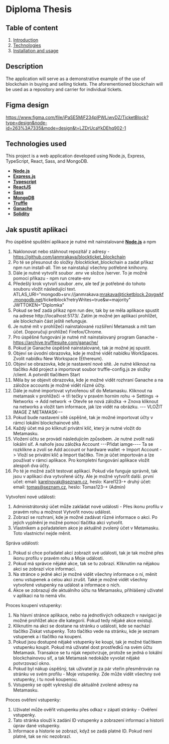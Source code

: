 # Diploma Thesis

## Table of content

1. [Introduction](#description)
2. [Technologies](#technologies-used)
3. [Installation and usage](#how-to-use-app)

## Description

The application will serve as a demonstrative example of the use of blockchain in buying and selling tickets. The aforementioned blockchain will be used as a repository and carrier for individual tickets.

## Figma design

https://www.figma.com/file/jPaSE5MjF234pIPWLiwvDZ/TicketBlock?type=design&node-id=263%3A7335&mode=design&t=LZDrUcaYkDEhq902-1

## Technologies used

This project is a web application developed using Node.js, Express, TypeScript, React, Sass, and MongoDB.

- [**Node.js**](https://nodejs.org/en)
- [**Express.js**](https://expressjs.com/)
- [**Typescript**](https://www.typescriptlang.org/)
- [**ReactJS**](https://react.dev/)
- [**Sass**](https://sass-lang.com/)
- [**MongoDB**](https://www.mongodb.com/)
- [**Truffle**](https://archive.trufflesuite.com)
- [**Ganache**](https://archive.trufflesuite.com/ganache/)
- [**Solidity**](https://soliditylang.org)

## Jak spustit aplikaci

Pro úspěšné spuštění aplikace je nutné mít nainstalované [**Node.js**](https://nodejs.org/en) a npm

1. Naklonovat nebo stáhnout repozitář z adresy - https://github.com/janmrakava/blockticket_blockchain
2. Po té se přesunout do složky /blockticket_blockchain a zadat příkaz npm run install-all. Tím se nainstalují
    všechny potřebné knihovny. 
3. Dále je nutné vytvořit soubor .env ve složce /server. To je možné pomocí příkazu - npm run create-env
4. Předešlý krok vytvoří soubor .env, ale teď je potřebné do tohoto souboru vložit následující text.
    ATLAS_URI="mongodb+srv://janmrakava:mrakava@ticketblock.2qygwkf.mongodb.net/ticketblock?retryWrites=true&w=majority"
    JWTTOKEN="Diplomka"
5. Pokud se teď zadá příkaz npm run dev, tak by se měla aplikace spustit na adrese http://localhost:5173/. Zatím je možné jen aplikaci prohlížet, ale blockchain část ještě nefunguje.
6. Je nutné mít v prohlížeči nainstalované rozšíření Metamask a mít tam účet. Doporučuji prohlížeč Firefox/Chrome.
7. Pro úspěšné fungování je nutné mít nainstalovaný program Ganache - https://archive.trufflesuite.com/ganache/
8. Pokud je Ganache úspěšně nainstalované, tak je možné jej spustit. 
9. Objeví se úvodní obrazovka, kde je možné vidět nabídku WorkSpaces. Zvolit nabídku New Workspace (Ethereum). 
10. Objeví se obrazovka, kde je nastavení nové sítě. Je nutné kliknout na tlačítko Add project a importovat soubor  truffle-config.js ze složky /client. A potvrdit tlačítkem Start
11. Měla by se objevit obrazovka, kde je možné vidět rozhraní Ganache a na záložce accounts je možné vidět různé účty. 
12. Dále je nutné importovat vytvořenou síť do Metamasku. Kliknout na metamask v prohlížeči -> tři tečky v pravém horním rohu ->
    Settings -> Networks -> Add network -> Otevře se nová záložka -> Znova kliknout na networks a vložit tam informace, jak lze vidět na obrázku. 
    --- VLOŽIT IMAGE Z METAMASK---
13. Pokud bude nastavení sítě úspěšné, tak je možné importovat účty v rámci lokální blockchainové sítě. 
14. Každý účet má po kliknutí privátní klíč, který je nutné vložit do Metamasku.
15. Vložení účtu se provádí následujícím způsobem. Je nutné zvolit naši lokální síť. A nahoře jsou
    záložka Account ---Přidat iamge---- Ta se rozklikne a zvolí se Add account or hardware wallet -> Import Account -> Vloží se privátní klíč a Import tlačítko. Tím je účet importován a lze používat v rámci aplikace. Pro kompletní fungování aplikace vložit alespoň dva účty. 
16. Po té je možné začít testovat aplikaci. Pokud vše funguje správně, tak jsou v aplikaci dva vytvořené účty. Ale je 
    možné vytvořit další. 
        první učet: email: karelnovak@seznam.cz, heslo: Karel123-+
        druhý účet: email: tomas@seznam.cz, heslo: Tomas123-+ (Admin)

Vytvoření nové události: 
1. Administrátorský účet může zakládat nové události - Přes ikonu profilu v pravém rohu a možnost Vytvořit novou událost.
2. Zobrazí se rozhraní, kde je možné zadávat různé informace o akci. Po jejich vyplnění je možné pomocí tlačítka akci vytvořit.
3. Vlastníkem a pořadatelem akce je aktuálně zvolený účet v Metamasku. Toto  vlastnictví nejde měnit. 

Správa události: 
1. Pokud si chce pořadatel akcí zobrazit své události, tak je tak možné přes ikonu profilu v pravém rohu a Moje události.
2. Pokud má správce nějaké akce, tak se tu zobrazí. Kliknutím na nějakou akci se zobrazí více informací. 
3. Na stránce o jedné akci je možné vidět všechny informace o ní, měnit  cenu vstupenek a celou akci zrušit. Také je možné
    vidět všechny vytvořené vstupenky na událost a informace o nich. 
4. Akce se zobrazují dle aktuálního účtu na Metamasku, přihlášený uživatel v aplikaci na to nemá vliv. 

Proces koupení vstupenky: 
1. Na hlavní stránce aplikace, nebo na jednotlivých odkazech v navigaci je možné prohlížet akce dle kategorií. Pokud tedy 
    nějaké akce existují. 
2. Kliknutím na akci se dostane na stránku o události, kde se nachází tlačítko Získat vstupenky. Toto tlačítko vede
    na stránku, kde je seznam vstupenek a i tlačítko na koupení.
3. Pokud jsou dostupné nějaké vstupenky ke koupi, tak je možné tlačítkem vstupenku koupit. Pokud má uživatel dost prostředků
    na svém účtu Metamask. Transakce se tu nijak nepotvrzuje, protože se jedná o lokální blockchainovou síť, a tak Metamask
    nedokáže vyvolat nějaké potvrzovací okno. 
4. Pokud byl nákup úspěšný, tak uživatel je za pár vteřin přesměrován na stránku ve svém profilu - Moje vstupenky. Zde může
    vidět všechny své vstupenky, i tu nově koupenou. 
5. Vstupenky se opět vykreslují dle aktuálně zvolené adresy na Metamasku. 

Proces ověření vstupenky: 
1. Uživatel může ověřit vstupenku přes odkaz v zápatí stránky - Ověření vstupenky. 
2. Tato stránka slouží k zadání ID vstupenky a zobrazení informací a historii úprav dané vstupenky. 
3. Informace a historie se zobrazí, když se zadá platné ID. Pokud není platné, tak se nic nezobrazí. 

